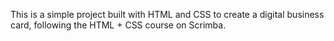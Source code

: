 This is a simple project built with HTML and CSS to create a digital business card, following the HTML + CSS course on Scrimba.
